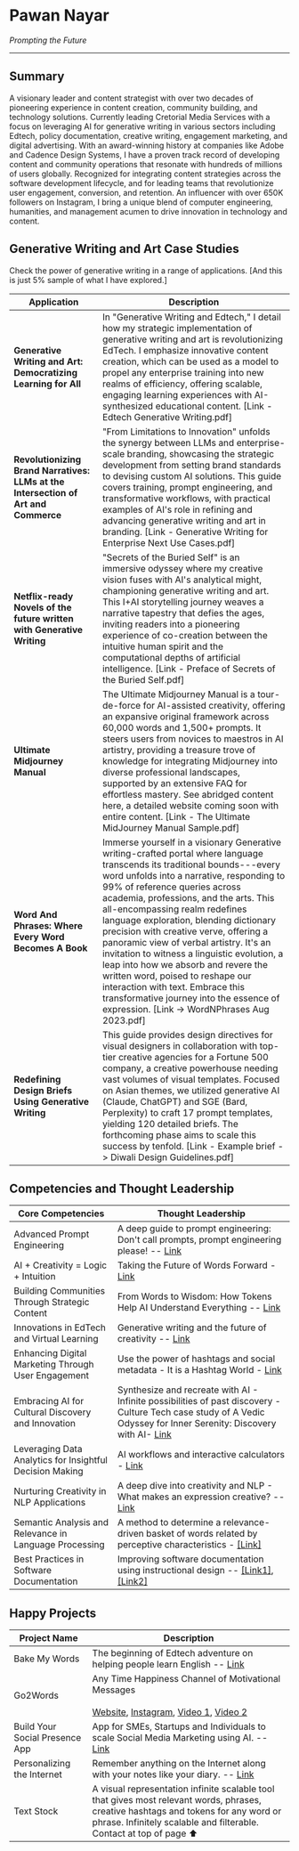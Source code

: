 # Pawan Nayar

_Prompting the Future_



---

## Summary

A visionary leader and content strategist with over two decades of pioneering experience in content creation, community building, and technology solutions. Currently leading Cretorial Media Services with a focus on leveraging AI for generative writing in various sectors including Edtech, policy documentation, creative writing, engagement marketing, and digital advertising. With an award-winning history at companies like Adobe and Cadence Design Systems, I have a proven track record of developing content and community operations that resonate with hundreds of millions of users globally. Recognized for integrating content strategies across the software development lifecycle, and for leading teams that revolutionize user engagement, conversion, and retention. An influencer with over 650K followers on Instagram, I bring a unique blend of computer engineering, humanities, and management acumen to drive innovation in technology and content.


## Generative Writing and Art Case Studies 

Check the power of generative writing in a range of applications. [And this is just 5% sample of what I have explored.]

| **Application** | **Description** |
|-|-|
| **Generative Writing and Art: Democratizing Learning for All** | In "Generative Writing and Edtech," I detail how my strategic implementation of generative writing and art is revolutionizing EdTech. I emphasize innovative content creation, which can be used as a model to propel any enterprise training into new realms of efficiency, offering scalable, engaging learning experiences with AI-synthesized educational content. [Link - Edtech Generative Writing.pdf] |
| **Revolutionizing Brand Narratives: LLMs at the Intersection of Art and Commerce** | "From Limitations to Innovation" unfolds the synergy between LLMs and enterprise-scale branding, showcasing the strategic development from setting brand standards to devising custom AI solutions. This guide covers training, prompt engineering, and transformative workflows, with practical examples of AI's role in refining and advancing generative writing and art in branding. [Link - Generative Writing for Enterprise Next Use Cases.pdf] |
| **Netflix-ready Novels of the future written with Generative Writing** | "Secrets of the Buried Self" is an immersive odyssey where my creative vision fuses with AI's analytical might, championing generative writing and art. This I+AI storytelling journey weaves a narrative tapestry that defies the ages, inviting readers into a pioneering experience of co-creation between the intuitive human spirit and the computational depths of artificial intelligence. [Link - Preface of Secrets of the Buried Self.pdf] |
| **Ultimate Midjourney Manual** | The Ultimate Midjourney Manual is a tour-de-force for AI-assisted creativity, offering an expansive original framework across 60,000 words and 1,500+ prompts. It steers users from novices to maestros in AI artistry, providing a treasure trove of knowledge for integrating Midjourney into diverse professional landscapes, supported by an extensive FAQ for effortless mastery. See abridged content here, a detailed website coming soon with entire content. [Link - The Ultimate MidJourney Manual Sample.pdf] |
| **Word And Phrases: Where Every Word Becomes A Book** | Immerse yourself in a visionary Generative writing-crafted portal where language transcends its traditional bounds---every word unfolds into a narrative, responding to 99% of reference queries across academia, professions, and the arts. This all-encompassing realm redefines language exploration, blending dictionary precision with creative verve, offering a panoramic view of verbal artistry. It's an invitation to witness a linguistic evolution, a leap into how we absorb and revere the written word, poised to reshape our interaction with text. Embrace this transformative journey into the essence of expression. [Link -> WordNPhrases Aug 2023.pdf] |
| **Redefining Design Briefs Using Generative Writing** | This guide provides design directives for visual designers in collaboration with top-tier creative agencies for a Fortune 500 company, a creative powerhouse needing vast volumes of visual templates. Focused on Asian themes, we utilized generative AI (Claude, ChatGPT) and SGE (Bard, Perplexity) to craft 17 prompt templates, yielding 120 detailed briefs. The forthcoming phase aims to scale this success by tenfold. [Link - Example brief -> Diwali Design Guidelines.pdf] |

## Competencies and Thought Leadership

| **Core Competencies** | **Thought Leadership** |
|-|-|
| Advanced Prompt Engineering | A deep guide to prompt engineering: Don't call prompts, prompt engineering please! -- [Link](https://www.linkedin.com/pulse/dont-call-prompts-prompt-engineering-please-pawan-nayar-pj4df) |
| AI + Creativity = Logic + Intuition | Taking the Future of Words Forward - [Link](https://www.linkedin.com/pulse/taking-future-words-forward-pawan-nayar/) |  
| Building Communities Through Strategic Content | From Words to Wisdom: How Tokens Help AI Understand Everything -- [Link](https://www.linkedin.com/pulse/from-words-wisdom-how-tokens-help-ai-understand-everything-nayar-kvx8f) |
| Innovations in EdTech and Virtual Learning | Generative writing and the future of creativity -- [Link](https://www.linkedin.com/pulse/generative-writing-future-creativity-pawan-nayar) |
| Enhancing Digital Marketing Through User Engagement | Use the power of hashtags and social metadata - It is a Hashtag World - [Link](https://www.linkedin.com/pulse/hashtag-world-pawan-nayar/) |
| Embracing AI for Cultural Discovery and Innovation | Synthesize and recreate with AI - Infinite possibilities of past discovery - Culture Tech case study of A Vedic Odyssey for Inner Serenity: Discovery with AI- [Link](https://www.linkedin.com/pulse/vedic-odyssey-inner-serenity-discovery-ai-pawan-nayar/) |  
| Leveraging Data Analytics for Insightful Decision Making | AI workflows and interactive calculators - [Link](https://www.linkedin.com/pulse/revolutionizing-business-content-dawn-interactive-ai-pawan-nayar/) |
| Nurturing Creativity in NLP Applications | A deep dive into creativity and NLP - What makes an expression creative? -- [Link](https://www.linkedin.com/pulse/what-makes-expression-creative-pawan-nayar/) |
| Semantic Analysis and Relevance in Language Processing | A method to determine a relevance-driven basket of words related by perceptive characteristics - [[Link]](https://priorart.ip.com/IPCOM/000220959]) |
| Best Practices in Software Documentation | Improving software documentation using instructional design -- [[Link1]](https://procomm.ieee.org/wp-content/uploads/2013/05/may_jun01.pdf), [[Link2]](https://procomm.ieee.org/wp-content/uploads/2013/05/jul_aug01.pdf) |

## Happy Projects

| **Project Name** | **Description** |
|-|-|  
| Bake My Words | The beginning of Edtech adventure on helping people learn English -- [Link](https://bakemywords.com/) |
| Go2Words | Any Time Happiness Channel of Motivational Messages<br><br>[Website](https://go2words.in/), [Instagram](https://www.instagram.com/go2words/?hl=en), [Video 1](https://www.youtube.com/watch?v=7wNr15aIuJc), [Video 2](https://www.youtube.com/watch?v=gFt7JYd4WlY&t=6s) |  
| Build Your Social Presence App | App for SMEs, Startups and Individuals to scale Social Media Marketing using AI. -- [Link](https://play.google.com/store/apps/dev?id=8250206390550531902&hl=en_IN&gl=US&pli=1) |
| Personalizing the Internet | Remember anything on the Internet along with your notes like your diary. -- [Link](https://www.favtext.xyz/) |
| Text Stock | A visual representation infinite scalable tool that gives most relevant words, phrases, creative hashtags and tokens for any word or phrase. Infinitely scalable and filterable. Contact at top of page ⬆️ |
